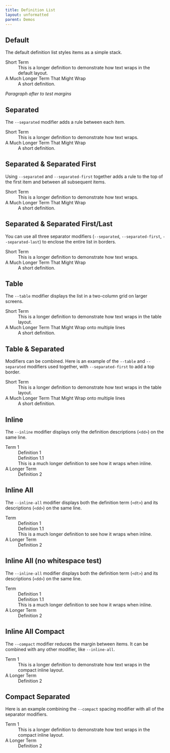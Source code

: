 ```yaml
---
title: Definition List
layout: unformatted
parent: Demos
--- 
```


<h2 class="h2">Default</h2>
<p>
  The default definition list styles items as a simple stack.
</p>

<dl class="definition-list">
  <div>
    <dt>Short Term</dt>
    <dd>This is a longer definition to demonstrate how text wraps in the default layout.</dd>
  </div>
  <div>
    <dt>A Much Longer Term That Might Wrap</dt>
    <dd>A short definition.</dd>
  </div>
</dl>

<p>
  <em>Paragraph after to test margins</em>
</p>

<h2 class="h2">Separated</h2>
<p>
  The <code>--separated</code> modifier adds a rule between each item.
</p>

<dl class="definition-list definition-list--separated">
  <div>
    <dt>Short Term</dt>
    <dd>This is a longer definition to demonstrate how text wraps.</dd>
  </div>
  <div>
    <dt>A Much Longer Term That Might Wrap</dt>
    <dd>A short definition.</dd>
  </div>
</dl>

<h2 class="h2">Separated &amp; Separated First</h2>
<p>
  Using <code>--separated</code> and <code>--separated-first</code> together adds a rule to the top of the first item and between all subsequent items.
</p>

<dl class="definition-list definition-list--separated definition-list--separated-first">
  <div>
    <dt>Short Term</dt>
    <dd>This is a longer definition to demonstrate how text wraps.</dd>
  </div>
  <div>
    <dt>A Much Longer Term That Might Wrap</dt>
    <dd>A short definition.</dd>
  </div>
</dl>

<h2 class="h2">Separated &amp; Separated First/Last</h2>
<p>
  You can use all three separator modifiers (<code>--separated</code>, <code>--separated-first</code>, <code>--separated-last</code>) to enclose the entire list in borders.
</p>

<dl class="definition-list definition-list--separated definition-list--separated-first definition-list--separated-last">
  <div>
    <dt>Short Term</dt>
    <dd>This is a longer definition to demonstrate how text wraps.</dd>
  </div>
  <div>
    <dt>A Much Longer Term That Might Wrap</dt>
    <dd>A short definition.</dd>
  </div>
</dl>

<h2 class="h2">Table</h2>
<p>
  The <code>--table</code> modifier displays the list in a two-column grid on larger screens.
</p>

<dl class="definition-list definition-list--table">
  <div>
    <dt>Short Term</dt>
    <dd>This is a longer definition to demonstrate how text wraps in the table layout.</dd>
  </div>
  <div>
    <dt>A Much Longer Term That Might Wrap onto multiple lines</dt>
    <dd>A short definition.</dd>
  </div>
</dl>

<h2 class="h2">Table &amp; Separated</h2>
<p>
  Modifiers can be combined. Here is an example of the <code>--table</code> and <code>--separated</code> modifiers used together, with <code>--separated-first</code> to add a top border.
</p>

<dl class="definition-list definition-list--table definition-list--separated definition-list--separated-first">
  <div>
    <dt>Short Term</dt>
    <dd>This is a longer definition to demonstrate how text wraps in the table layout.</dd>
  </div>
  <div>
    <dt>A Much Longer Term That Might Wrap onto multiple lines</dt>
    <dd>A short definition.</dd>
  </div>
</dl>

<h2 class="h2">Inline</h2>
<p>
  The <code>--inline</code> modifier displays only the definition descriptions (<code>&lt;dd&gt;</code>) on the same line.
</p>

<dl class="definition-list definition-list--inline">
  <div>
    <dt>Term 1</dt>
    <dd>Definition 1</dd>
    <dd>Definition 1.1</dd>
    <dd>This is a much longer definition to see how it wraps when inline.</dd>
  </div>
  <div>
    <dt>A Longer Term</dt>
    <dd>Definition 2</dd>
  </div>
</dl>

<h2 class="h2">Inline All</h2>
<p>
  The <code>--inline-all</code> modifier displays both the definition term (<code>&lt;dt&gt;</code>) and its descriptions (<code>&lt;dd&gt;</code>) on the same line.
</p>

<dl class="definition-list definition-list--inline-all">
  <div>
    <dt>Term</dt>
    <dd>Definition 1</dd>
    <dd>Definition 1.1</dd>
    <dd>This is a much longer definition to see how it wraps when inline.</dd>
  </div>
  <div>
    <dt>A Longer Term</dt>
    <dd>Definition 2</dd>
  </div>
</dl>

<h2 class="h2">Inline All (no whitespace test)</h2>
<p>
  The <code>--inline-all</code> modifier displays both the definition term (<code>&lt;dt&gt;</code>) and its descriptions (<code>&lt;dd&gt;</code>) on the same line.
</p>

<dl class="definition-list definition-list--inline-all">
  <div>
    <dt>Term</dt><dd>Definition 1</dd><dd>Definition 1.1</dd><dd>This is a much longer definition to see how it wraps when inline.</dd>
  </div>
  <div>
    <dt>A Longer Term</dt><dd>Definition 2</dd>
  </div>
</dl>

<h2 class="h2">Inline All Compact</h2>
<p>
  The <code>--compact</code> modifier reduces the margin between items. It can be combined with any other modifier, like <code>--inline-all</code>.
</p>

<dl class="definition-list definition-list--inline-all definition-list--compact">
  <div>
    <dt>Term 1</dt>
    <dd>This is a longer definition to demonstrate how text wraps in the compact inline layout.</dd>
  </div>
  <div>
    <dt>A Longer Term</dt>
    <dd>Definition 2</dd>
  </div>
</dl>

<h2 class="h2">Compact Separated</h2>
<p>
  Here is an example combining the <code>--compact</code> spacing modifier with all of the separator modifiers.
</p>

<dl class="definition-list definition-list--separated definition-list--separated-first definition-list--separated-last definition-list--compact">
  <div>
    <dt>Term 1</dt>
    <dd>This is a longer definition to demonstrate how text wraps in the compact inline layout.</dd>
  </div>
  <div>
    <dt>A Longer Term</dt>
    <dd>Definition 2</dd>
  </div>
</dl>
